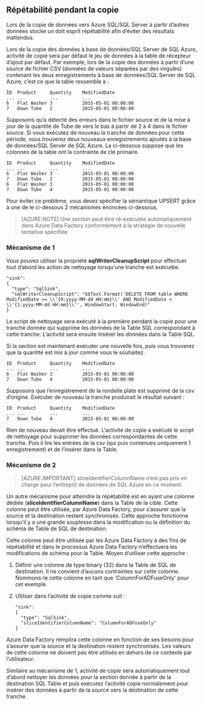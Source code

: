 ## <a name="repeatability-during-copy"></a>Répétabilité pendant la copie

Lors de la copie de données vers Azure SQL/SQL Server à partir d’autres données stocke un doit esprit répétabilité afin d’éviter des résultats inattendus. 

Lors de la copie des données à base de données/SQL Server de SQL Azure, activité de copie sera par défaut le jeu de données à la table de récepteur d’ajout par défaut. Par exemple, lors de la copie des données à partir d’une source de fichier CSV (données de valeurs séparées par des virgules) contenant les deux enregistrements à base de données/SQL Server de SQL Azure, c’est ce que la table ressemble à :
    
    ID  Product     Quantity    ModifiedDate
    ... ...         ...         ...
    6   Flat Washer 3           2015-05-01 00:00:00
    7   Down Tube   2           2015-05-01 00:00:00

Supposons qu’a détecté des erreurs dans le fichier source et de la mise à jour de la quantité de Tube de vers le bas à partir de 2 à 4 dans le fichier source. Si vous exécutez de nouveau la tranche de données pour cette période, vous trouverez deux nouveaux enregistrements ajoutés à la base de données/SQL Server de SQL Azure. La ci-dessous suppose que les colonnes de la table ont la contrainte de clé primaire.
    
    ID  Product     Quantity    ModifiedDate
    ... ...         ...         ...
    6   Flat Washer 3           2015-05-01 00:00:00
    7   Down Tube   2           2015-05-01 00:00:00
    6   Flat Washer 3           2015-05-01 00:00:00
    7   Down Tube   4           2015-05-01 00:00:00

Pour éviter ce problème, vous devez spécifier la sémantique UPSERT grâce à une de le ci-dessous 2 mécanismes énoncées ci-dessous.

> [AZURE.NOTE] Une section peut être ré-exécutée automatiquement dans Azure Data Factory conformément à la stratégie de nouvelle tentative spécifiée.

### <a name="mechanism-1"></a>Mécanisme de 1

Vous pouvez utiliser la propriété **sqlWriterCleanupScript** pour effectuer tout d’abord les action de nettoyage lorsqu’une tranche est exécutée. 

    "sink":  
    { 
      "type": "SqlSink", 
      "sqlWriterCleanupScript": "$$Text.Format('DELETE FROM table WHERE ModifiedDate >= \\'{0:yyyy-MM-dd HH:mm}\\' AND ModifiedDate < \\'{1:yyyy-MM-dd HH:mm}\\'', WindowStart, WindowEnd)"
    }

Le script de nettoyage sera exécuté à la première pendant la copie pour une tranche donnée qui supprime les données de la Table SQL correspondant à cette tranche. L’activité sera ensuite insérer les données dans la Table SQL. 

Si la section est maintenant exécuter une nouvelle fois, puis vous trouverez que la quantité est mis à jour comme vous le souhaitez.
    
    ID  Product     Quantity    ModifiedDate
    ... ...         ...         ...
    6   Flat Washer 3           2015-05-01 00:00:00
    7   Down Tube   4           2015-05-01 00:00:00

Supposons que l’enregistrement de la rondelle plate est supprimé de la csv d’origine. Exécuter de nouveau la tranche produirait le résultat suivant : 
    
    ID  Product     Quantity    ModifiedDate
    ... ...         ...         ...
    7   Down Tube   4           2015-05-01 00:00:00

Rien de nouveau devait être effectué. L’activité de copie a exécuté le script de nettoyage pour supprimer les données correspondantes de cette tranche. Puis il lire les entrées de la csv (qui puis contenues uniquement 1 enregistrement) et de l’insérer dans la Table. 

### <a name="mechanism-2"></a>Mécanisme de 2
> [AZURE.IMPORTANT] sliceIdentifierColumnName n’est pas pris en charge pour l’entrepôt de données de SQL Azure en ce moment. 

Un autre mécanisme pour atteindre la répétabilité est en ayant une colonne dédiée (**sliceIdentifierColumnName**) dans la Table de la cible. Cette colonne peut être utilisée, par Azure Data Factory, pour s’assurer que la source et la destination restent synchronisés. Cette approche fonctionne lorsqu’il y a une grande souplesse dans la modification ou la définition du schéma de Table de SQL de destination. 

Cette colonne peut être utilisée par les Azure Data Factory à des fins de répétabilité et dans le processus Azure Data Factory n’effectuera les modifications de schéma pour la Table. Moyen d’utiliser cette approche :

1.  Définir une colonne de type binary (32) dans la Table de SQL de destination. Il ne convient d’aucuns contraintes sur cette colonne. Nommons-le cette colonne en tant que 'ColumnForADFuseOnly' pour cet exemple.
2.  Utiliser dans l’activité de copie comme suit :

        "sink":  
        { 
          "type": "SqlSink", 
          "sliceIdentifierColumnName": "ColumnForADFuseOnly"
        }

Azure Data Factory remplira cette colonne en fonction de ses besoins pour s’assurer que la source et la destination restent synchronisés. Les valeurs de cette colonne ne doivent pas être utilisés en dehors de ce contexte par l’utilisateur. 

Similaire au mécanisme de 1, activité de copie sera automatiquement tout d’abord nettoyer les données pour la section donnée à partir de la destination SQL Table et puis exécutez l’activité copie normalement pour insérer des données à partir de la source vers la destination de cette tranche. 
